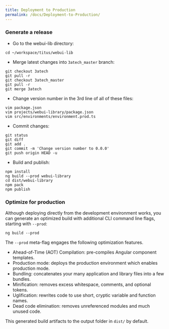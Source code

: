 ```yaml
---
title: Deployment to Production
permalink: /docs/Deployment-to-Production/
---
```


### Generate a release

* Go to the webui-lib directory:
```
cd ~/workspace/titus/webui-lib
```
* Merge latest changes into `3atech_master` branch:
```
git checkout 3atech
git pull -r
git checkout 3atech_master
git pull -r
git merge 3atech
```

* Change version number in the 3rd line of all of these files:
```
vim package.json 
vim projects/webui-library/package.json
vim src/environments/environment.prod.ts
```

* Commit changes:
```
git status
git diff
git add .
git commit -m 'Change version number to 0.0.0'
git push origin HEAD -u
```

* Build and publish:
```
npm install
ng build --prod webui-library
cd dist/webui-library
npm pack
npm publish
```

### Optimize for production

Although deploying directly from the development environment works, you can generate an optimized build with additional CLI command line flags, starting with `--prod`:

```
ng build --prod
```

The `--prod` meta-flag engages the following optimization features.

* Ahead-of-Time (AOT) Compilation: pre-compiles Angular component templates.
* Production mode: deploys the production environment which enables production mode.
* Bundling: concatenates your many application and library files into a few bundles.
* Minification: removes excess whitespace, comments, and optional tokens.
* Uglification: rewrites code to use short, cryptic variable and function names.
* Dead code elimination: removes unreferenced modules and much unused code.

This generated build artifacts to the output folder in `dist/` by default.

